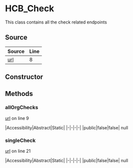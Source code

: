 # HCB_Check

This class contains all the check related endpoints
## Source
|Source|Line|
|-|-|
|[url](https://github.com/devramsean0/hcb.js/blob/1e9e2e6/src/api_endpoints/checks.ts#L8)|8|
## Constructor
## Methods
### allOrgChecks
[url](https://github.com/devramsean0/hcb.js/blob/1e9e2e6/src/api_endpoints/checks.ts#L9) on line 9  

|Accessibility|Abstract|Static|
|-|-|-|-|
|public|false|false|
null

### singleCheck
[url](https://github.com/devramsean0/hcb.js/blob/1e9e2e6/src/api_endpoints/checks.ts#L21) on line 21  

|Accessibility|Abstract|Static|
|-|-|-|-|
|public|false|false|
null
